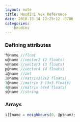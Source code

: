 ```yaml
---
layout: note
title: Houdini Vex Reference
date: 2018-10-14 12:29:12 -0700
categories: 
    houdini
---
```


### Defining attributes
```javascript
f@name //float
u@name //vector2 (2 floats)
v@name //vector3 (3 floats)
p@name //vector4 (4 floats)
i@name //int
2@name //matrix2(2x2 floats)
3@name //matrix 3 (3x3 floats)
4@name //matrix (4x4 floats)
s@name //string
```

### Arrays
```javascript
i[]name = neighbours(0, @ptnum);
```
